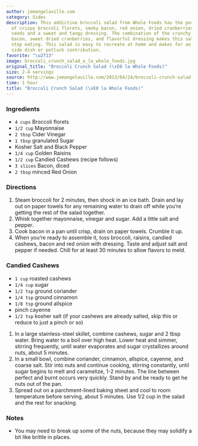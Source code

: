 ```yaml
---
author: jemangelaville.com
category: Sides
description: This addictive broccoli salad from Whole Foods has the perfect balance
  of crispy broccoli florets, smoky bacon, red onion, dried cranberries, sunflower
  seeds and a sweet and tangy dressing. The combination of the crunchy broccoli, savory
  bacon, sweet dried cranberries, and flavorful dressing makes this salad hard to
  stop eating. This salad is easy to recreate at home and makes for an ideal summer
  side dish or potluck contribution.
favorite: "\u2713"
image: broccoli_crunch_salad_a_la_whole_foods.jpg
original_title: "Broccoli Crunch Salad (\xE0 la Whole Foods)"
size: 2-4 servings
source: http://www.jemangelaville.com/2013/04/24/broccoli-crunch-salad-a-la-whole-foods/
time: 1 hour
title: "Broccoli Crunch Salad (\xE0 la Whole Foods)"
---
```


### Ingredients

* `4 cups` Broccoli florets
* `1/2 cup` Mayonnaise
* `2 tbsp` Cider Vinegar
* `1 tbsp` granulated Sugar
* Kosher Salt and Black Pepper
* `1/4 cup` Golden Raisins
* `1/2 cup` Candied Cashews (recipe follows)
* `3 slices` Bacon, diced
* `2 tbsp` minced Red Onion

### Directions

1. Steam broccoli for 2 minutes, then shock in an ice bath. Drain and lay out on paper towels for any remaining water to drain off while you’re getting the rest of the salad together. 
2. Whisk together mayonnaise, vinegar and sugar. Add a little salt and pepper. 
3. Cook bacon in a pan until crisp, drain on paper towels. Crumble it up. 
4. When you’re ready to assemble it, toss broccoli, raisins, candied cashews, bacon and red onion with dressing. Taste and adjust salt and pepper if needed. Chill for at least 30 minutes to allow flavors to meld.

### Candied Cashews

* `1 cup` roasted cashews
* `1/4 cup` sugar
* `1/2 tsp` ground coriander
* `1/4 tsp` ground cinnamon
* `1/8 tsp` ground allspice
* pinch cayenne
* `1/2 tsp` kosher salt (if your cashews are already salted, skip this or reduce to just a pinch or so)

1. In a large stainless-steel skillet, combine cashews, sugar and 2 tbsp water. Bring water to a boil over high heat. Lower heat and simmer, stirring frequently, until water evaporates and sugar crystallizes around nuts, about 5 minutes.
2. In a small bowl, combine coriander, cinnamon, allspice, cayenne, and coarse salt. Stir into nuts and continue cooking, stirring constantly, until sugar begins to melt and caramelize, 1-2 minutes. The line between perfect and burnt occurs very quickly. Stand by and be ready to get he nuts out of the pan. 
3. Spread out on a parchment-lined baking sheet and cool to room temperature before serving, about 5 minutes. Use 1/2 cup in the salad and the rest for snacking.

### Notes

* You may need to break up some of the nuts, because they may solidify a bit like brittle in places.